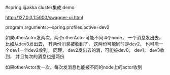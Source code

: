 #spring 与akka cluster集成 demo

http://127.0.0.1:5000/swagger-ui.html

  program arguments:--spring.profiles.active=dev2
  
  如果otherActor发两次，两个otherActor可能不同
  4个node， 一个消息发出去，比如从dev3发出去， 有两份消息被收到了， 这两份可能同时是dev2， 也可能一个dev1一个dev2收到。
  同理， dev2发出去的消，可能被dev0， dev1， dev3收到， 并且每次的消息也是两份
  
  如果otherActor发一次，每次发消息也能被不同的node上的actor收到